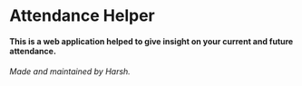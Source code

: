 <h1>Attendance Helper</h1>
<h4>This is a web application helped to give insight on your current and future attendance.</h4>
<h6>Made and maintained by Harsh.</h6>
